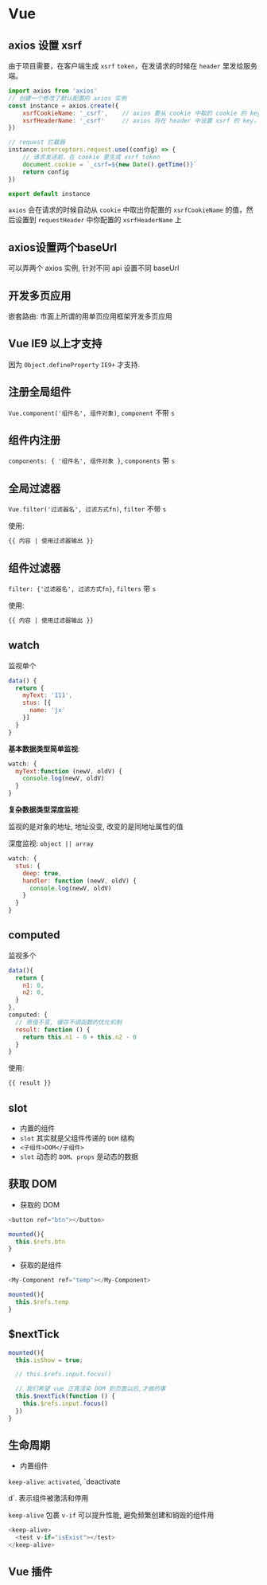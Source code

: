 # Vue

## axios 设置 xsrf

由于项目需要，在客户端生成 `xsrf` `token`，在发请求的时候在 `header` 里发给服务端。

```js
import axios from 'axios'
// 创建一个修改了默认配置的 axios 实例
const instance = axios.create({
    xsrfCookieName: '_csrf',    // axios 要从 cookie 中取的 cookie 的 key
    xsrfHeaderName: '_csrf'     // axios 将在 header 中设置 xsrf 的 key，value 使用上面 cookie 对应的值
})

// request 拦截器
instance.interceptors.request.use((config) => {
    // 请求发送前，在 cookie 里生成 xsrf token
    document.cookie = `_csrf=${new Date().getTime()}`
    return config
})

export default instance
```

`axios` 会在请求的时候自动从 `cookie` 中取出你配置的 `xsrfCookieName` 的值，然后设置到 `requestHeader` 中你配置的 `xsrfHeaderName` 上

## axios设置两个baseUrl

可以弄两个 axios 实例, 针对不同 api 设置不同 baseUrl

## 开发多页应用

嵌套路由: 市面上所谓的用单页应用框架开发多页应用

## Vue IE9 以上才支持

因为 `Object.defineProperty` `IE9+` 才支持.

## 注册全局组件

`Vue.component('组件名', 组件对象)`, `component` 不带 `s`

## 组件内注册

`components: { '组件名', 组件对象 }`, `components` 带 `s`

## 全局过滤器

`Vue.filter('过滤器名', 过滤方式fn)`, `filter` 不带 `s`

使用:

```md
{{ 内容 | 使用过滤器输出 }}
```

## 组件过滤器

`filter: {'过滤器名', 过滤方式fn}`, `filters` 带 `s`

使用:

```md
{{ 内容 | 使用过滤器输出 }}
```

## watch

监视单个

```js
data() {
  return {
    myText: '111',
    stus: [{
      name: 'jx'
    }]
  }
}
```

**基本数据类型简单监视**:

```js
watch: {
  myText:function (newV, oldV) {
    console.log(newV, oldV)
  }
}
```

**复杂数据类型深度监视**:

监视的是对象的地址, 地址没变, 改变的是同地址属性的值

深度监视: `object || array`

```js
watch: {
  stus: {
    deep: true,
    handler: function (newV, oldV) {
      console.log(newV, oldV)
    }
  }
}
```

## computed

监视多个

```js
data(){
  return {
    n1: 0,
    n2: 0,
  }
},
computed: {
  // 原值不变, 缓存不调函数的优化机制
  result: function () {
    return this.n1 - 0 + this.n2 - 0
  }
}
```

使用:

```js
{{ result }}
```

## slot

- 内置的组件
- `slot` 其实就是父组件传递的 `DOM` 结构
- `<子组件>DOM</子组件>`
- `slot` 动态的 `DOM`、`props` 是动态的数据

## 获取 DOM

- 获取的 DOM

```js
<button ref="btn"></button>

mounted(){
  this.$refs.btn
}
```

- 获取的是组件

```js
<My-Component ref="temp"></My-Component>

mounted(){
  this.$refs.temp
}
```

## $nextTick

```js
mounted(){
  this.isShow = true;

  // this.$refs.input.focus()

  // 我们希望 vue 正真渲染 DOM 到页面以后,才做的事
  this.$nextTick(function () {
    this.$refs.input.focus()
  })
}
```

## 生命周期

- 内置组件

`keep-alive`: `activated`, `deactivate

d`. 表示组件被激活和停用

`keep-alive` 包裹 `v-if` 可以提升性能, 避免频繁创建和销毁的组件用

```js
<keep-alive>
  <test v-if="isExist"></test>
</keep-alive>
```

## Vue 插件